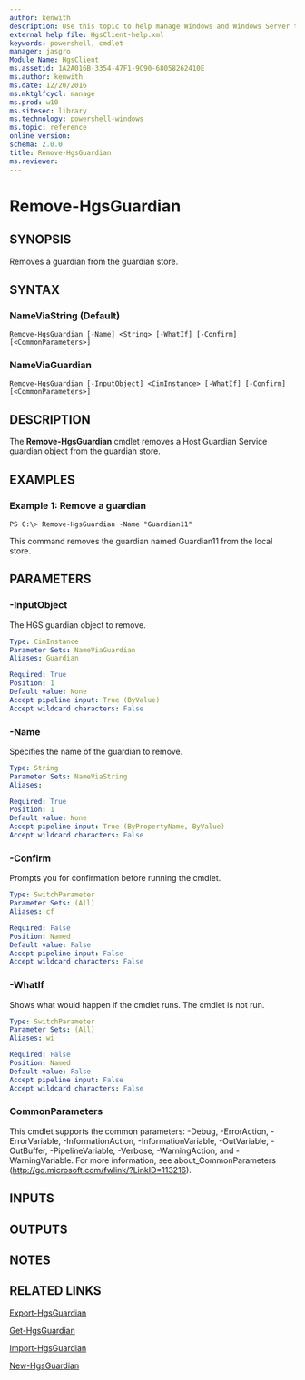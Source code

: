 ```yaml
---
author: kenwith
description: Use this topic to help manage Windows and Windows Server technologies with Windows PowerShell.
external help file: HgsClient-help.xml
keywords: powershell, cmdlet
manager: jasgro
Module Name: HgsClient
ms.assetid: 1A2A016B-3354-47F1-9C90-68058262410E
ms.author: kenwith
ms.date: 12/20/2016
ms.mktglfcycl: manage
ms.prod: w10
ms.sitesec: library
ms.technology: powershell-windows
ms.topic: reference
online version: 
schema: 2.0.0
title: Remove-HgsGuardian
ms.reviewer:
---
```


# Remove-HgsGuardian

## SYNOPSIS
Removes a guardian from the guardian store.

## SYNTAX

### NameViaString (Default)
```
Remove-HgsGuardian [-Name] <String> [-WhatIf] [-Confirm] [<CommonParameters>]
```

### NameViaGuardian
```
Remove-HgsGuardian [-InputObject] <CimInstance> [-WhatIf] [-Confirm] [<CommonParameters>]
```

## DESCRIPTION
The **Remove-HgsGuardian** cmdlet removes a Host Guardian Service guardian object from the guardian store.

## EXAMPLES

### Example 1: Remove a guardian
```
PS C:\> Remove-HgsGuardian -Name "Guardian11"
```

This command removes the guardian named Guardian11 from the local store.

## PARAMETERS

### -InputObject
The HGS guardian object to remove.

```yaml
Type: CimInstance
Parameter Sets: NameViaGuardian
Aliases: Guardian

Required: True
Position: 1
Default value: None
Accept pipeline input: True (ByValue)
Accept wildcard characters: False
```

### -Name
Specifies the name of the guardian to remove.

```yaml
Type: String
Parameter Sets: NameViaString
Aliases: 

Required: True
Position: 1
Default value: None
Accept pipeline input: True (ByPropertyName, ByValue)
Accept wildcard characters: False
```

### -Confirm
Prompts you for confirmation before running the cmdlet.

```yaml
Type: SwitchParameter
Parameter Sets: (All)
Aliases: cf

Required: False
Position: Named
Default value: False
Accept pipeline input: False
Accept wildcard characters: False
```

### -WhatIf
Shows what would happen if the cmdlet runs.
The cmdlet is not run.

```yaml
Type: SwitchParameter
Parameter Sets: (All)
Aliases: wi

Required: False
Position: Named
Default value: False
Accept pipeline input: False
Accept wildcard characters: False
```

### CommonParameters
This cmdlet supports the common parameters: -Debug, -ErrorAction, -ErrorVariable, -InformationAction, -InformationVariable, -OutVariable, -OutBuffer, -PipelineVariable, -Verbose, -WarningAction, and -WarningVariable. For more information, see about_CommonParameters (http://go.microsoft.com/fwlink/?LinkID=113216).

## INPUTS

## OUTPUTS

## NOTES

## RELATED LINKS

[Export-HgsGuardian](./Export-HgsGuardian.md)

[Get-HgsGuardian](./Get-HgsGuardian.md)

[Import-HgsGuardian](./Import-HgsGuardian.md)

[New-HgsGuardian](./New-HgsGuardian.md)
